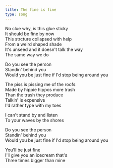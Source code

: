 ```yaml
---
title: The fine is fine
type: song
---
```


No clue why, is this glue sticky  
It should be fine by now  
This strcture collapsed with help  
From a weird shaped shade  
It's unseed and it doesn't talk the way  
The same way we do  
  
Do you see the person  
Standin' behind you  
Would you be just fine if I'd stop being around you  
  
The piss is pissing me of the roofs  
Made by hippie hippos more trash  
Than the trash they produce  
Talkin' is expensive  
I'd rather type with my toes  
  
I can't stand by and listen  
To your waves by the shores  
  
Do you see the person  
Standin' behind you  
Would you be just fine if I'd stop being around you  
  
You'll be just fine  
I'll give you an icecream that's  
Three times bigger than mine  
